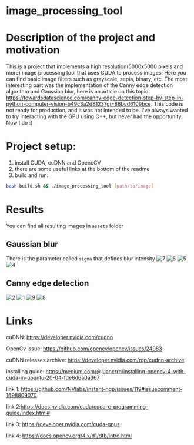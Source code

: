 # image_processing_tool

# Description of the project and motivation
This is a project that implements a high resolution(5000x5000 pixels and more) image processing tool that uses CUDA to process images. Here you can find basic image filters such as grayscale, sepia, binary, etc. The most interesting part was the implementation of the Canny edge detection algorithm and Gaussian blur, here is an article on this topic: https://towardsdatascience.com/canny-edge-detection-step-by-step-in-python-computer-vision-b49c3a2d8123?gi=88bcd6109bce. This code is not ready for production, and it was not intended to be. I've always wanted to try interacting with the GPU using C++, but never had the opportunity. Now I do :)

# Project setup:
1. install CUDA, cuDNN and OpencCV
2. there are some useful links at the bottom of the readme
3. build and run:
```bash
bash build.sh && ./image_processing_tool [path/to/image]
```

# Results
You can find all resulting images in ```assets``` folder
## Gaussian blur
There is the parameter called ```sigma``` that defines blur intensity
![7](https://github.com/prumat4/image_processing_tool/assets/108902150/01b92cea-ba85-4b23-855c-407b6e0832c6)
![6](https://github.com/prumat4/image_processing_tool/assets/108902150/c72ed9b7-3e6d-4718-87c6-44aa6ea80951)
![5](https://github.com/prumat4/image_processing_tool/assets/108902150/700be7a7-1deb-4917-bc99-f4b9cc989c36)
![4](https://github.com/prumat4/image_processing_tool/assets/108902150/2cd53393-0957-47e2-843c-7a33b06b54b0)


## Canny edge detection
![2](https://github.com/prumat4/image_processing_tool/assets/108902150/3f46a1cf-ca92-4837-b8b8-fa031a2b4e3b)
![1](https://github.com/prumat4/image_processing_tool/assets/108902150/8adaaa49-4080-4fa0-926d-574d5212c184)
![9](https://github.com/prumat4/image_processing_tool/assets/108902150/f5bbe4d3-4ced-4044-8107-7e507a5f7af8)
![8](https://github.com/prumat4/image_processing_tool/assets/108902150/33f7fef2-975c-4b80-8cc6-eaeb9bef1c69)

# Links
cuDNN: https://developer.nvidia.com/cudnn

OpenCv issue: https://github.com/opencv/opencv/issues/24983

cuDNN releases archive: https://developer.nvidia.com/rdp/cudnn-archive

installing guide: https://medium.com/@juancrrn/installing-opencv-4-with-cuda-in-ubuntu-20-04-fde6d6a0a367

link 1: https://github.com/NVlabs/instant-ngp/issues/119#issuecomment-1698809070

link 2:https://docs.nvidia.com/cuda/cuda-c-programming-guide/index.html#

link 3: https://developer.nvidia.com/cuda-gpus

link 4: https://docs.opencv.org/4.x/d1/dfb/intro.html
